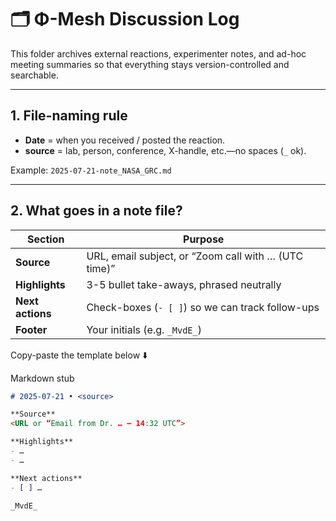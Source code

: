 # 🗂 Φ-Mesh Discussion Log

This folder archives external reactions, experimenter notes, and ad-hoc meeting
summaries so that everything stays version-controlled and searchable.

---

## 1. File-naming rule

* **Date** = when you received / posted the reaction.  
* **source** = lab, person, conference, X-handle, etc.—no spaces (`_` ok).

Example: `2025-07-21-note_NASA_GRC.md`

---

## 2. What goes in a note file?

| Section | Purpose |
|---------|---------|
| **Source** | URL, email subject, or “Zoom call with … (UTC time)” |
| **Highlights** | 3-5 bullet take-aways, phrased neutrally |
| **Next actions** | Check-boxes (`- [ ]`) so we can track follow-ups |
| **Footer** | Your initials (e.g. `_MvdE_`) |

Copy-paste the template below ⬇️

</details>
<summary>Markdown stub</summary>

```markdown
# 2025-07-21 • <source>

**Source**  
<URL or “Email from Dr. … – 14:32 UTC”>

**Highlights**
- …
- …

**Next actions**
- [ ] …

_MvdE_
```

